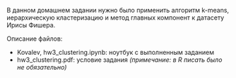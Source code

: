 В данном домашнем задании нужно было применить алгоритм k-means, иерархическую кластеризацию и метод главных компонент к датасету Ирисы Фишера.

Описание файлов:

- Kovalev, hw3_clustering.ipynb: ноутбук с выполненным заданием
- hw3_clustering.pdf: условие задания *(примечание: в R писать было не обязательно)*
